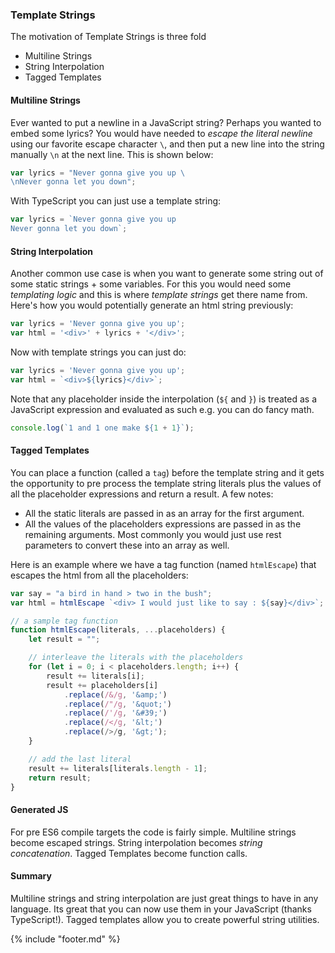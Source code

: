 ### Template Strings
The motivation of Template Strings is three fold

* Multiline Strings
* String Interpolation
* Tagged Templates

#### Multiline Strings
Ever wanted to put a newline in a JavaScript string? Perhaps you wanted to embed some lyrics? You would have needed to *escape the literal newline* using our favorite escape character `\`, and then put a new line into the string manually `\n` at the next line. This is shown below: 

```ts
var lyrics = "Never gonna give you up \
\nNever gonna let you down";
```

With TypeScript you can just use a template string: 

```ts
var lyrics = `Never gonna give you up
Never gonna let you down`;
```

#### String Interpolation
Another common use case is when you want to generate some string out of some static strings + some variables. For this you would need some *templating logic* and this is where *template strings* get there name from. Here's how you would potentially generate an html string previously: 

```ts
var lyrics = 'Never gonna give you up';
var html = '<div>' + lyrics + '</div>';
```
Now with template strings you can just do: 

```ts
var lyrics = 'Never gonna give you up';
var html = `<div>${lyrics}</div>`;
```

Note that any placeholder inside the interpolation (`${` and `}`) is treated as a JavaScript expression and evaluated as such e.g. you can do fancy math.

```ts
console.log(`1 and 1 one make ${1 + 1}`);
```

#### Tagged Templates

You can place a function (called a `tag`) before the template string and it gets the opportunity to pre process the template string literals plus the values of all the placeholder expressions and return a result. A few notes: 
* All the static literals are passed in as an array for the first argument. 
* All the values of the placeholders expressions are passed in as the remaining arguments. Most commonly you would just use rest parameters to convert these into an array as well.

Here is an example where we have a tag function (named `htmlEscape`) that escapes the html from all the placeholders:

```ts
var say = "a bird in hand > two in the bush";
var html = htmlEscape `<div> I would just like to say : ${say}</div>`;

// a sample tag function
function htmlEscape(literals, ...placeholders) {
    let result = "";

    // interleave the literals with the placeholders
    for (let i = 0; i < placeholders.length; i++) {
        result += literals[i];
        result += placeholders[i]
            .replace(/&/g, '&amp;')
            .replace(/"/g, '&quot;')
            .replace(/'/g, '&#39;')
            .replace(/</g, '&lt;')
            .replace(/>/g, '&gt;');
    }

    // add the last literal
    result += literals[literals.length - 1];
    return result;
}
```

#### Generated JS
For pre ES6 compile targets the code is fairly simple. Multiline strings become escaped strings. String interpolation becomes *string concatenation*. Tagged Templates become function calls.

#### Summary
Multiline strings and string interpolation are just great things to have in any language. Its great that you can now use them in your JavaScript (thanks TypeScript!). Tagged templates allow you to create powerful string utilities.

{% include "footer.md" %}